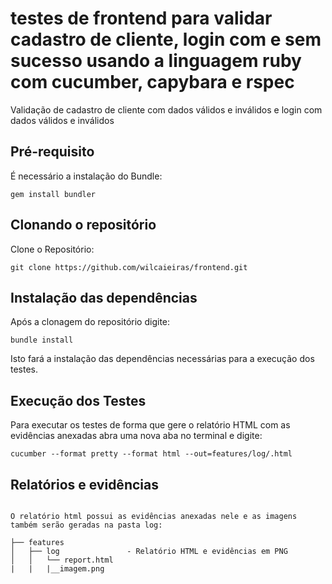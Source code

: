 # testes de frontend para validar cadastro de cliente, login com e sem sucesso usando a linguagem ruby com cucumber, capybara e rspec
Validação de cadastro de cliente com dados válidos e inválidos e login com dados válidos e inválidos

## Pré-requisito


É necessário a instalação do Bundle:

```
gem install bundler
```

## Clonando o repositório

Clone o Repositório:

```
git clone https://github.com/wilcaieiras/frontend.git
```

## Instalação das dependências

Após a clonagem do repositório digite:

```
bundle install
```

Isto fará a instalação das dependências necessárias para a execução dos testes.

## Execução dos Testes

Para executar os testes de forma que gere o relatório HTML com as evidências anexadas abra uma nova aba no terminal e digite:

```
cucumber --format pretty --format html --out=features/log/.html
```

## Relatórios e evidências

```

O relatório html possui as evidências anexadas nele e as imagens também serão geradas na pasta log:

├── features
│   ├── log               - Relatório HTML e evidências em PNG
│   │   └── report.html
|   |   |__imagem.png

```

